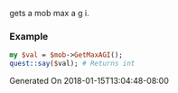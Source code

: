 gets a mob max a g i.
### Example

```perl
my $val = $mob->GetMaxAGI();
quest::say($val); # Returns int
```


Generated On 2018-01-15T13:04:48-08:00